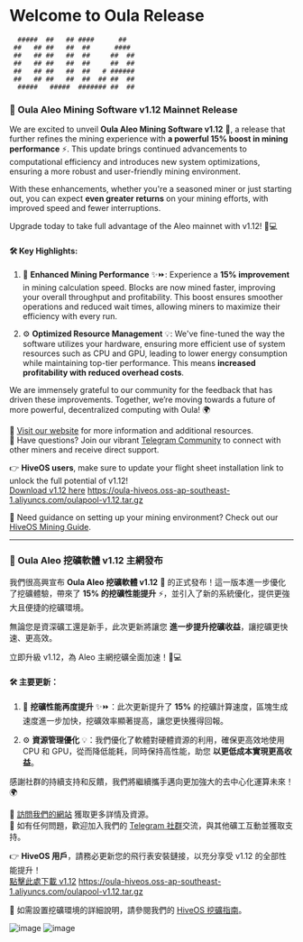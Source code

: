 # Welcome to Oula Release

```
  #####  ##   ## ####      ##    
 ##   ## ##   ##  ##      ####   
 ##   ## ##   ##  ##     ##  ##  
 ##   ## ##   ##  ##     ##  ##  
 ##   ## ##   ##  ##   # ######  
 ##   ## ##   ##  ##  ## ##  ##  
  #####   #####  ####### ##  ##
```

### 🚀 Oula Aleo Mining Software v1.12 Mainnet Release

We are excited to unveil **Oula Aleo Mining Software v1.12** 🎉, a release that further refines the mining experience with **a powerful 15% boost in mining performance** ⚡. This update brings continued advancements to computational efficiency and introduces new system optimizations, ensuring a more robust and user-friendly mining environment.

With these enhancements, whether you're a seasoned miner or just starting out, you can expect **even greater returns** on your mining efforts, with improved speed and fewer interruptions.

Upgrade today to take full advantage of the Aleo mainnet with v1.12! 💪💻

#### 🛠️ Key Highlights:
1. 🚀 **Enhanced Mining Performance** ✨⏩: Experience a **15% improvement** in mining calculation speed. Blocks are now mined faster, improving your overall throughput and profitability. This boost ensures smoother operations and reduced wait times, allowing miners to maximize their efficiency with every run.

2. ⚙️ **Optimized Resource Management** 💡: We've fine-tuned the way the software utilizes your hardware, ensuring more efficient use of system resources such as CPU and GPU, leading to lower energy consumption while maintaining top-tier performance. This means **increased profitability with reduced overhead costs**.

We are immensely grateful to our community for the feedback that has driven these improvements. Together, we’re moving towards a future of more powerful, decentralized computing with Oula! 🌍

🔗 [Visit our website](https://oula.network) for more information and additional resources.  
💬 Have questions? Join our vibrant [Telegram Community](https://t.me/oulacommunity) to connect with other miners and receive direct support.

👉 **HiveOS users**, make sure to update your flight sheet installation link to unlock the full potential of v1.12!  
[Download v1.12 here](https://oula-hiveos.oss-ap-southeast-1.aliyuncs.com/oulapool-v1.12.tar.gz)
https://oula-hiveos.oss-ap-southeast-1.aliyuncs.com/oulapool-v1.12.tar.gz

📖 Need guidance on setting up your mining environment? Check out our [HiveOS Mining Guide](https://oula-faq.gitbook.io/zh/v/en/start-mining/publish-your-docs-1).

---

### 🚀 Oula Aleo 挖礦軟體 v1.12 主網發布

我們很高興宣布 **Oula Aleo 挖礦軟體 v1.12** 🎉 的正式發布！這一版本進一步優化了挖礦體驗，帶來了 **15% 的挖礦性能提升** ⚡，並引入了新的系統優化，提供更強大且便捷的挖礦環境。

無論您是資深礦工還是新手，此次更新將讓您 **進一步提升挖礦收益**，讓挖礦更快速、更高效。

立即升級 v1.12，為 Aleo 主網挖礦全面加速！💪💻

#### 🛠️ 主要更新：
1. 🚀 **挖礦性能再度提升** ✨⏩：此次更新提升了 **15%** 的挖礦計算速度，區塊生成速度進一步加快，挖礦效率顯著提高，讓您更快獲得回報。

2. ⚙️ **資源管理優化** 💡：我們優化了軟體對硬體資源的利用，確保更高效地使用 CPU 和 GPU，從而降低能耗，同時保持高性能，助您 **以更低成本實現更高收益**。

感謝社群的持續支持和反饋，我們將繼續攜手邁向更加強大的去中心化運算未來！🌍

🔗 [訪問我們的網站](https://oula.network) 獲取更多詳情及資源。  
💬 如有任何問題，歡迎加入我們的 [Telegram 社群](https://t.me/oulacommunity)交流，與其他礦工互動並獲取支持。

👉 **HiveOS 用戶**，請務必更新您的飛行表安裝鏈接，以充分享受 v1.12 的全部性能提升！  
[點擊此處下載 v1.12](https://oula-hiveos.oss-ap-southeast-1.aliyuncs.com/oulapool-v1.12.tar.gz)
https://oula-hiveos.oss-ap-southeast-1.aliyuncs.com/oulapool-v1.12.tar.gz

📖 如需設置挖礦環境的詳細說明，請參閱我們的 [HiveOS 挖礦指南](https://oula-faq.gitbook.io/zh/v/en/start-mining/publish-your-docs-1)。

![image](https://github.com/user-attachments/assets/c9503f09-61be-4e48-acdc-3d72fa47d99b)
![image](https://github.com/user-attachments/assets/2daf05a2-ed94-4ed0-86a0-c5634814f171)

